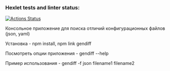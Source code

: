 ### Hexlet tests and linter status:
[![Actions Status](https://github.com/Minival1/frontend-project-lvl2/workflows/hexlet-check/badge.svg)](https://github.com/Minival1/frontend-project-lvl2/actions)

Консольное приложение для поиска отличий конфигурационных файлов (json, yaml)

Установка -
npm install,
npm link gendiff

Посмотреть опции приложения - gendiff --help

Пример использования - gendiff -f json filename1 filename2 
